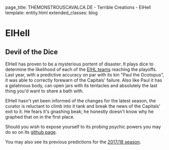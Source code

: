 page_title: THEMONSTROUSCAVALCA.DE - Terrible Creations - EIHell
template: entity.html
extended_classes: blog

# EIHell

## Devil of the Dice

EIHell has proven to be a mysterious portent of disaster.  It plays dice to determine the likelihood of each of the [EIHL teams](https://eliteleague.co.uk/) reaching the playoffs. Last year, with a predictive accuracy on par with its kin "Paul the Ocotopus", it was able to correctly forewarn of the Capitals' failure.  Also like Paul it has a gelatinous body, can open jars with its tentacles and absolutely the last thing you'd want to share a bath with.

EIHell hasn't yet been informed of the changes for the latest season, the curator is reluctant to climb into it tank and break the news of the Capitals' exit to it. He fears it's gnashing beak; he honestly doesn't know why he graphed that on in the first place.

Should you wish to expose yourself to its probing psychic powers you may do so on its [github page](https://github.com/FatConan/EIHell).

You may also see its previous predictions for the [2017/18 season](http://eihell.themonstrouscavalca.de).   
